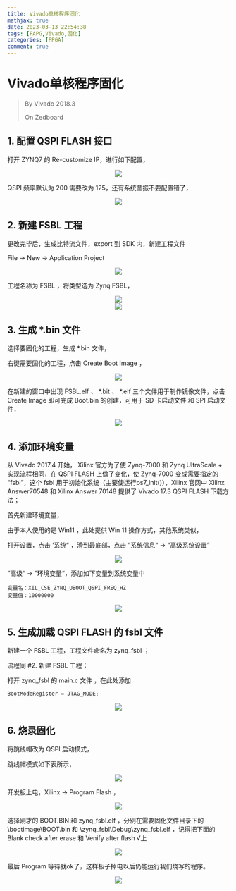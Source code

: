 ```yaml
---
title: Vivado单核程序固化
mathjax: true
date: 2023-03-13 22:54:38
tags: [FAPG,Vivado,固化]
categories: [FPGA]
comment: true
---
```

# Vivado单核程序固化

> By Vivado 2018.3
>
> On Zedboard

## 1. 配置 QSPI FLASH 接口

打开 ZYNQ7 的 Re-customize IP，进行如下配置，

<div align = "center"><img src="QSPI FLASH.png"  width=""  height = "" /></div>

QSPI 频率默认为 200 需要改为 125，还有系统晶振不要配置错了，

<div align = "center"><img src="clock.png"  width=""  height = "" /></div>

## 2. 新建 FSBL 工程

更改完毕后，生成比特流文件，export 到 SDK 内，新建工程文件

File -> New -> Application Project

<div align = "center"><img src="新建FSBL.png"  width=""  height = "" /></div>

工程名称为 FSBL ，将类型选为 Zynq FSBL，

<div align = "center"><img src="新建FSBL_1.png"  width=""  height = "" /></div>

<div align = "center"><img src="新建FSBL_2.png"  width=""  height = "" /></div>

## 3. 生成 *.bin 文件

选择要固化的工程，生成 *.bin 文件，

右键需要固化的工程，点击 Create Boot Image ，

<div align = "center"><img src="生成bin.png"  width=""  height = "" /></div>

在新建的窗口中出现 FSBL.elf 、 *.bit 、 *.elf 三个文件用于制作镜像文件，点击 Create Image 即可完成 Boot.bin 的创建，可用于 SD 卡启动文件 和 SPI 启动文件，

<div align = "center"><img src="CreateImage.png"  width=""  height = "" /></div>

## 4. 添加环境变量

从 Vivado 2017.4 开始， Xilinx 官方为了使 Zynq-7000 和 Zynq UltraScale + 实现流程相同，在 QSPI FLASH 上做了变化，使 Zynq-7000 变成需要指定的 “fsbl”，这个 fsbl 用于初始化系统（主要使运行ps7_init()），Xilinx 官网中 Xilinx Answer70548 和 Xilinx Answer 70148 提供了 Vivado 17.3 QSPI FLASH 下载方法；

首先新建环境变量，

由于本人使用的是 Win11 ，此处提供 Win 11 操作方式，其他系统类似，

打开设置，点击 ‘系统“ ，滑到最底部，点击 ”系统信息“ -> “高级系统设置”

<div align = "center"><img src="环境变量.png"  width=""  height = "" /></div>



”高级“ -> ”环境变量“，添加如下变量到系统变量中

```
变量名：XIL_CSE_ZYNQ_UBOOT_QSPI_FREQ_HZ
变量值：10000000
```

<div align = "center"><img src="添加环境变量.png"  width=""  height = "" /></div>

## 5. 生成加载 QSPI FLASH 的 fsbl 文件

新建一个 FSBL 工程，工程文件命名为 zynq_fsbl ；

流程同 #2. 新建 FSBL 工程；

打开 zynq_fsbl 的 main.c 文件 ，在此处添加

```c
BootModeRegister = JTAG_MODE;
```

<div align = "center"><img src="修改mode.png"  width=""  height = "" /></div>

## 6. 烧录固化

将跳线帽改为 QSPI 启动模式，

跳线帽模式如下表所示，

<div align = "center"><img src="zedboard跳线帽设置.png"  width=""  height = "" /></div>

开发板上电，Xilinx -> Program Flash ，

<div align = "center"><img src="programFLASH.png"  width=""  height = "" /></div>

选择刚才的 BOOT.BIN 和 zynq_fsbl.elf ，分别在需要固化文件目录下的 \\bootimage\\BOOT.bin 和 \\zynq_fsbl\\Debug\\zynq_fsbl.elf ，记得把下面的 Blank check after erase 和 Venify after flash √上

<div align = "center"><img src="烧录.png"  width=""  height = "" /></div>

最后 Program 等待就ok了，这样板子掉电以后仍能运行我们烧写的程序。





<div align = "center"><img src="EM.jpg"  width=""  height = "" /></div>